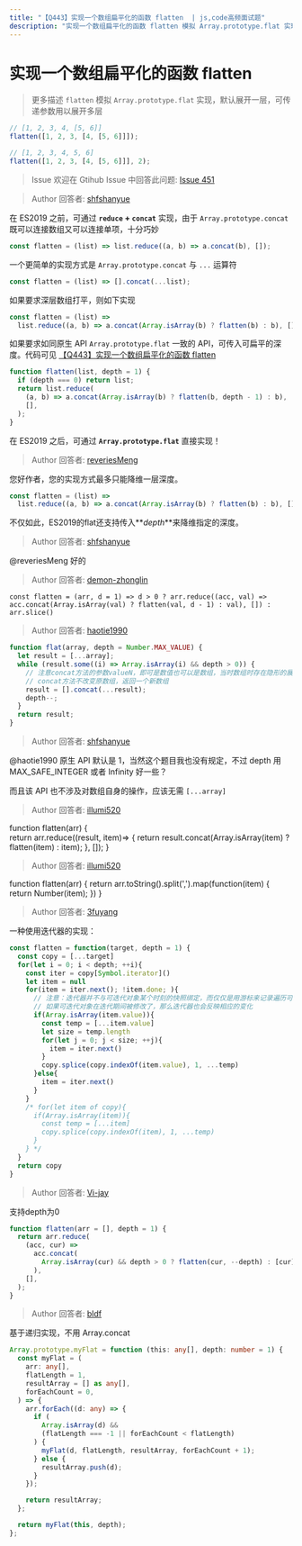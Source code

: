 ```yaml
---
title: "【Q443】实现一个数组扁平化的函数 flatten  | js,code高频面试题"
description: "实现一个数组扁平化的函数 flatten 模拟 Array.prototype.flat 实现，默认展开一层，可传递参数用以展开多层  字节跳动面试题、阿里腾讯面试题、美团小米面试题。"
---
```


# 实现一个数组扁平化的函数 flatten

> 更多描述
> `flatten` 模拟 `Array.prototype.flat` 实现，默认展开一层，可传递参数用以展开多层

```js
// [1, 2, 3, 4, [5, 6]]
flatten([1, 2, 3, [4, [5, 6]]]);

// [1, 2, 3, 4, 5, 6]
flatten([1, 2, 3, [4, [5, 6]]], 2);
```

> Issue
> 欢迎在 Gtihub Issue 中回答此问题: [Issue 451](https://github.com/shfshanyue/Daily-Question/issues/451)

> Author
> 回答者: [shfshanyue](https://github.com/shfshanyue)

在 ES2019 之前，可通过 **`reduce` + `concat`** 实现，由于 `Array.prototype.concat` 既可以连接数组又可以连接单项，十分巧妙

```js
const flatten = (list) => list.reduce((a, b) => a.concat(b), []);
```

一个更简单的实现方式是 `Array.prototype.concat` 与 `...` 运算符

```js
const flatten = (list) => [].concat(...list);
```

如果要求深层数组打平，则如下实现

```js
const flatten = (list) =>
  list.reduce((a, b) => a.concat(Array.isArray(b) ? flatten(b) : b), []);
```

如果要求如同原生 API `Array.prototype.flat` 一致的 API，可传入可扁平的深度。代码可见 [【Q443】实现一个数组扁平化的函数 flatten](https://codepen.io/shanyue/pen/xxdjQXG?editors=0012)

```js
function flatten(list, depth = 1) {
  if (depth === 0) return list;
  return list.reduce(
    (a, b) => a.concat(Array.isArray(b) ? flatten(b, depth - 1) : b),
    [],
  );
}
```

在 ES2019 之后，可通过 **`Array.prototype.flat`** 直接实现！

> Author
> 回答者: [reveriesMeng](https://github.com/reveriesMeng)

您好作者，您的实现方式最多只能降维一层深度。

```javascript
const flatten = (list) =>
  list.reduce((a, b) => a.concat(Array.isArray(b) ? flatten(b) : b), []);
```

不仅如此，ES2019的flat还支持传入**_depth_**来降维指定的深度。

> Author
> 回答者: [shfshanyue](https://github.com/shfshanyue)

@reveriesMeng 好的

> Author
> 回答者: [demon-zhonglin](https://github.com/demon-zhonglin)

```
const flatten = (arr, d = 1) => d > 0 ? arr.reduce((acc, val) => acc.concat(Array.isArray(val) ? flatten(val, d - 1) : val), []) : arr.slice()
```

> Author
> 回答者: [haotie1990](https://github.com/haotie1990)

```js
function flat(array, depth = Number.MAX_VALUE) {
  let result = [...array];
  while (result.some((i) => Array.isArray(i) && depth > 0)) {
    // 注意concat方法的参数valueN，即可是数值也可以是数组，当时数组时存在隐形的展开操作
    // concat方法不改变原数组，返回一个新数组
    result = [].concat(...result);
    depth--;
  }
  return result;
}
```

> Author
> 回答者: [shfshanyue](https://github.com/shfshanyue)

@haotie1990 原生 API 默认是 1，当然这个题目我也没有规定，不过 depth 用 MAX_SAFE_INTEGER 或者 Infinity 好一些？

而且该 API 也不涉及对数组自身的操作，应该无需 `[...array]`

> Author
> 回答者: [illumi520](https://github.com/illumi520)

function flatten(arr) {  
 return arr.reduce((result, item)=> {
return result.concat(Array.isArray(item) ? flatten(item) : item);
}, []);
}

> Author
> 回答者: [illumi520](https://github.com/illumi520)

function flatten(arr) {
return arr.toString().split(',').map(function(item) {
return Number(item);
})
}

> Author
> 回答者: [3fuyang](https://github.com/3fuyang)

一种使用迭代器的实现：

```JavaScript
const flatten = function(target, depth = 1) {
  const copy = [...target]
  for(let i = 0; i < depth; ++i){
    const iter = copy[Symbol.iterator]()
    let item = null
    for(item = iter.next(); !item.done; ){
      // 注意：迭代器并不与可迭代对象某个时刻的快照绑定，而仅仅是用游标来记录遍历可迭代对象的历程，
      // 如果可迭代对象在迭代期间被修改了，那么迭代器也会反映相应的变化
      if(Array.isArray(item.value)){
        const temp = [...item.value]
        let size = temp.length
        for(let j = 0; j < size; ++j){
          item = iter.next()
        }
        copy.splice(copy.indexOf(item.value), 1, ...temp)
      }else{
        item = iter.next()
      }
    }
    /* for(let item of copy){
      if(Array.isArray(item)){
        const temp = [...item]
        copy.splice(copy.indexOf(item), 1, ...temp)
      }
    } */
  }
  return copy
}
```

> Author
> 回答者: [Vi-jay](https://github.com/Vi-jay)

支持depth为0

```ts
function flatten(arr = [], depth = 1) {
  return arr.reduce(
    (acc, cur) =>
      acc.concat(
        Array.isArray(cur) && depth > 0 ? flatten(cur, --depth) : [cur],
      ),
    [],
  );
}
```

> Author
> 回答者: [bldf](https://github.com/bldf)

基于递归实现，不用 Array.concat

```typescript
Array.prototype.myFlat = function (this: any[], depth: number = 1) {
  const myFlat = (
    arr: any[],
    flatLength = 1,
    resultArray = [] as any[],
    forEachCount = 0,
  ) => {
    arr.forEach((d: any) => {
      if (
        Array.isArray(d) &&
        (flatLength === -1 || forEachCount < flatLength)
      ) {
        myFlat(d, flatLength, resultArray, forEachCount + 1);
      } else {
        resultArray.push(d);
      }
    });

    return resultArray;
  };

  return myFlat(this, depth);
};
```
